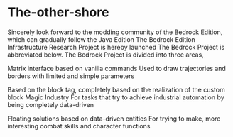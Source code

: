 # The-other-shore

Sincerely look forward to the modding community of the Bedrock Edition, which can gradually follow the Java Edition
The Bedrock Edition Infrastructure Research Project is hereby launched
The Bedrock Project is abbreviated below.
The Bedrock Project is divided into three areas,

Matrix interface based on vanilla commands
Used to draw trajectories and borders with limited and simple parameters

Based on the block tag, completely based on the realization of the custom block Magic Industry
For tasks that try to achieve industrial automation by being completely data-driven

Floating solutions based on data-driven entities
For trying to make, more interesting combat skills and character functions
